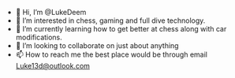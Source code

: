 - 👋 Hi, I’m @LukeDeem
- 👀 I’m interested in chess, gaming and full dive technology.
- 🌱 I’m currently learning how to get better at chess along with car modifications.
- 💞️ I’m looking to collaborate on just about anything
- 📫 How to reach me the best place would be through email Luke13d@outlook.com

<!---
LukeDeem/LukeDeem is a ✨ special ✨ repository because its `README.md` (this file) appears on your GitHub profile.
You can click the Preview link to take a look at your changes.
--->

